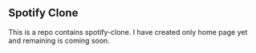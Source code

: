 ## Spotify Clone
This is a repo contains spotify-clone. I have created only home page yet and remaining is coming soon.
